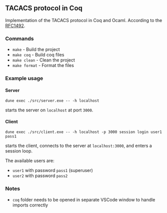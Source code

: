 ## TACACS protocol in Coq

Implementation of the TACACS protocol in Coq and Ocaml. According to the [RFC1492](https://datatracker.ietf.org/doc/html/rfc1492).

### Commands

- `make` - Build the project
- `make coq` - Build coq files
- `make clean` - Clean the project
- `make format` - Format the files

### Example usage

#### Server

```
dune exec ./src/server.exe -- -h localhost   
```

starts the server on `localhost` at port `3000`.

#### Client

```
dune exec ./src/client.exe -- -h localhost -p 3000 session login user1 pass1 
```

starts the client, connects to the server at `localhost:3000`, and enters a session loop.

The available users are:
- `user1` with password `pass1` (superuser)
- `user2` with password `pass2`

### Notes

- `coq` folder needs to be opened in separate VSCode window to handle imports correctly